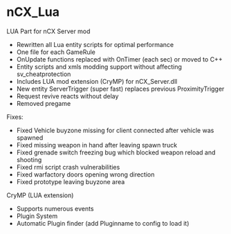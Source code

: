 # nCX_Lua
LUA Part for nCX Server mod

* Rewritten all Lua entity scripts for optimal performance
* One file for each GameRule
* OnUpdate functions replaced with OnTimer (each sec) or moved to C++
* Entity scripts and xmls modding support without affecting sv_cheatprotection
* Includes LUA mod extension (CryMP) for nCX_Server.dll
* New entity ServerTrigger (super fast) replaces previous ProximityTrigger
* Request revive reacts without delay
* Removed pregame

Fixes:
* Fixed Vehicle buyzone missing for client connected after vehicle was spawned
* Fixed missing weapon in hand after leaving spawn truck
* Fixed grenade switch freezing bug which blocked weapon reload and shooting
* Fixed rmi script crash vulnerabilities
* Fixed warfactory doors opening wrong direction
* Fixed prototype leaving buyzone area

CryMP (LUA extension)
* Supports numerous events
* Plugin System
* Automatic Plugin finder (add Pluginname to config to load it)

